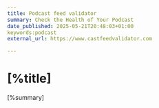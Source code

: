 ```yaml
---
title: Podcast feed validator
summary: Check the Health of Your Podcast 
date_published: 2025-05-21T20:48:03+01:00
keywords:podcast
external_url: https://www.castfeedvalidator.com

---
```


# [%title]

[%summary]


